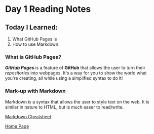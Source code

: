 # Day 1 Reading Notes

## Today I Learned:

1. What GitHub Pages is
2. How to use Markdown

### What is GitHub Pages?

***GitHub Pages*** is a feature of **GitHub** that allows the user to turn their *repositories* into webpages. It's a way for you to show the world what you're creating, all while using a simplified syntax to do it!

### Mark-up with Markdown ###

Markdown is a syntax that allows the user to style text on the web. It is similar in nature to HTML, but is much easer to read/write.

[Markdown Cheatsheet](https://www.markdownguide.org/cheat-sheet/)


[Home Page](README.md)
